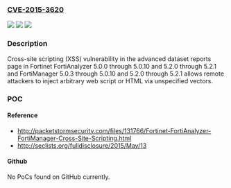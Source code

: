 ### [CVE-2015-3620](https://cve.mitre.org/cgi-bin/cvename.cgi?name=CVE-2015-3620)
![](https://img.shields.io/static/v1?label=Product&message=n%2Fa&color=blue)
![](https://img.shields.io/static/v1?label=Version&message=n%2Fa&color=blue)
![](https://img.shields.io/static/v1?label=Vulnerability&message=n%2Fa&color=brighgreen)

### Description

Cross-site scripting (XSS) vulnerability in the advanced dataset reports page in Fortinet FortiAnalyzer 5.0.0 through 5.0.10 and 5.2.0 through 5.2.1 and FortiManager 5.0.3 through 5.0.10 and 5.2.0 through 5.2.1 allows remote attackers to inject arbitrary web script or HTML via unspecified vectors.

### POC

#### Reference
- http://packetstormsecurity.com/files/131766/Fortinet-FortiAnalyzer-FortiManager-Cross-Site-Scripting.html
- http://seclists.org/fulldisclosure/2015/May/13

#### Github
No PoCs found on GitHub currently.

